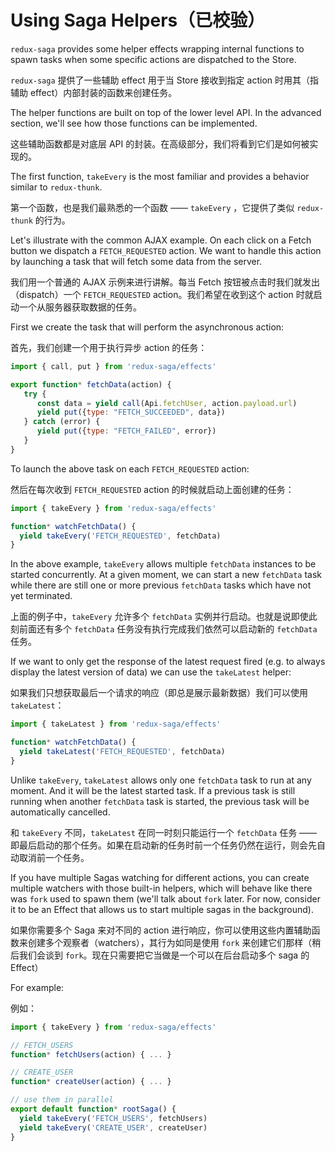 # Using Saga Helpers（已校验）

`redux-saga` provides some helper effects wrapping internal functions to spawn tasks when some specific actions are dispatched to the Store.

`redux-saga` 提供了一些辅助 effect 用于当 Store 接收到指定 action 时用其（指辅助 effect）内部封装的函数来创建任务。

The helper functions are built on top of the lower level API. In the advanced section, we'll see how those functions can be implemented.

这些辅助函数都是对底层 API 的封装。在高级部分，我们将看到它们是如何被实现的。

The first function, `takeEvery` is the most familiar and provides a behavior similar to `redux-thunk`.

第一个函数，也是我们最熟悉的一个函数 —— `takeEvery` ，它提供了类似 `redux-thunk` 的行为。

Let's illustrate with the common AJAX example. On each click on a Fetch button we dispatch a `FETCH_REQUESTED` action. We want to handle this action by launching a task that will fetch some data from the server.

我们用一个普通的 AJAX 示例来进行讲解。每当 Fetch 按钮被点击时我们就发出（dispatch）一个 `FETCH_REQUESTED` action。我们希望在收到这个 action 时就启动一个从服务器获取数据的任务。

First we create the task that will perform the asynchronous action:

首先，我们创建一个用于执行异步 action 的任务：

```javascript
import { call, put } from 'redux-saga/effects'

export function* fetchData(action) {
   try {
      const data = yield call(Api.fetchUser, action.payload.url)
      yield put({type: "FETCH_SUCCEEDED", data})
   } catch (error) {
      yield put({type: "FETCH_FAILED", error})
   }
}
```

To launch the above task on each `FETCH_REQUESTED` action:

然后在每次收到 `FETCH_REQUESTED` action 的时候就启动上面创建的任务：

```javascript
import { takeEvery } from 'redux-saga/effects'

function* watchFetchData() {
  yield takeEvery('FETCH_REQUESTED', fetchData)
}
```

In the above example, `takeEvery` allows multiple `fetchData` instances to be started concurrently. At a given moment, we can start a new `fetchData` task while there are still one or more previous `fetchData` tasks which have not yet terminated.

上面的例子中，`takeEvery` 允许多个 `fetchData` 实例并行启动。也就是说即使此刻前面还有多个 `fetchData` 任务没有执行完成我们依然可以启动新的 `fetchData` 任务。

If we want to only get the response of the latest request fired (e.g. to always display the latest version of data) we can use the `takeLatest` helper:

如果我们只想获取最后一个请求的响应（即总是展示最新数据）我们可以使用 `takeLatest`：

```javascript
import { takeLatest } from 'redux-saga/effects'

function* watchFetchData() {
  yield takeLatest('FETCH_REQUESTED', fetchData)
}
```

Unlike `takeEvery`, `takeLatest` allows only one `fetchData` task to run at any moment. And it will be the latest started task. If a previous task is still running when another `fetchData` task is started, the previous task will be automatically cancelled.

和 `takeEvery` 不同，`takeLatest` 在同一时刻只能运行一个 `fetchData` 任务 —— 即最后启动的那个任务。如果在启动新的任务时前一个任务仍然在运行，则会先自动取消前一个任务。

If you have multiple Sagas watching for different actions, you can create multiple watchers with those built-in helpers, which will behave like there was `fork` used to spawn them (we'll talk about `fork` later. For now, consider it to be an Effect that allows us to start multiple sagas in the background).

如果你需要多个 Saga 来对不同的 action 进行响应，你可以使用这些内置辅助函数来创建多个观察者（watchers），其行为如同是使用 `fork` 来创建它们那样（稍后我们会谈到 `fork`。现在只需要把它当做是一个可以在后台启动多个 saga 的 Effect）
 
For example:

例如：

```javascript
import { takeEvery } from 'redux-saga/effects'

// FETCH_USERS
function* fetchUsers(action) { ... }

// CREATE_USER
function* createUser(action) { ... }

// use them in parallel
export default function* rootSaga() {
  yield takeEvery('FETCH_USERS', fetchUsers)
  yield takeEvery('CREATE_USER', createUser)
}
```
